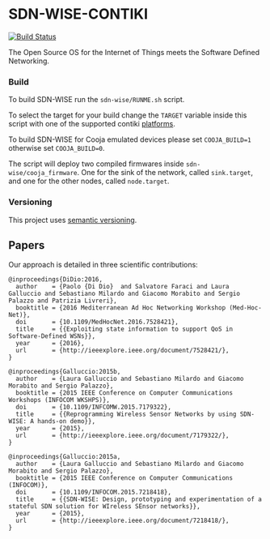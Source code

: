 SDN-WISE-CONTIKI
====================================
[![Build Status](https://travis-ci.org/sdnwiselab/sdn-wise-contiki.svg?branch=master)](https://travis-ci.org/sdnwiselab/sdn-wise-contiki)

The Open Source OS for the Internet of Things meets the Software Defined Networking.

### Build

To build SDN-WISE run the `sdn-wise/RUNME.sh` script.

To select the target for your build change the `TARGET` variable inside this script with one of the supported contiki [platforms](http://www.contiki-os.org/hardware.html).

To build SDN-WISE for Cooja emulated devices please set `COOJA_BUILD=1` otherwise set `COOJA_BUILD=0`.

The script will deploy two compiled firmwares inside `sdn-wise/cooja_firmware`. One for the sink of the network, called `sink.target`, and one for the other nodes, called `node.target`.


### Versioning

This project uses [semantic versioning](http://semver.org).

## Papers

Our approach is detailed in three scientific contributions:
```
@inproceedings{DiDio:2016,
  author    = {Paolo {Di Dio}  and Salvatore Faraci and Laura Galluccio and Sebastiano Milardo and Giacomo Morabito and Sergio Palazzo and Patrizia Livreri},
  booktitle = {2016 Mediterranean Ad Hoc Networking Workshop (Med-Hoc-Net)},
  doi       = {10.1109/MedHocNet.2016.7528421},
  title     = {{Exploiting state information to support QoS in Software-Defined WSNs}},
  year      = {2016},
  url       = {http://ieeexplore.ieee.org/document/7528421/},
}
```

```
@inproceedings{Galluccio:2015b,
  author    = {Laura Galluccio and Sebastiano Milardo and Giacomo Morabito and Sergio Palazzo},
  booktitle = {2015 IEEE Conference on Computer Communications Workshops (INFOCOM WKSHPS)},
  doi       = {10.1109/INFCOMW.2015.7179322},
  title     = {{Reprogramming Wireless Sensor Networks by using SDN-WISE: A hands-on demo}},
  year      = {2015},
  url       = {http://ieeexplore.ieee.org/document/7179322/},
}
```

```
@inproceedings{Galluccio:2015a,
  author    = {Laura Galluccio and Sebastiano Milardo and Giacomo Morabito and Sergio Palazzo},
  booktitle = {2015 IEEE Conference on Computer Communications (INFOCOM)},
  doi       = {10.1109/INFOCOM.2015.7218418},
  title     = {{SDN-WISE: Design, prototyping and experimentation of a stateful SDN solution for WIreless SEnsor networks}},
  year      = {2015},
  url       = {http://ieeexplore.ieee.org/document/7218418/},
}
```

